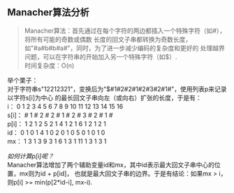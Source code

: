 ## Manacher算法分析 ##

> Manacher算法：首先通过在每个字符的两边都插入一个特殊字符（如#），将所有可能的奇数或偶数
> 长度的回文子串都转换为奇数长度，如"#a#b#b#a#"，同时，为了进一步减少编码的复杂度和更好的
> 处理越界问题，可以在字符串的开始加入另一个特殊字符（如$）.  
> 时间复杂度：O(n)

举个栗子：  
对于字符串s"12212321"，变换后为"$#1#2#2#1#2#3#2#1#"，使用列表p来记录以字符s[i]为中心
的最长回文子串向左（或向右）扩张的长度，于是有：  
i：    0  1  2  3  4  5  6  7  8  9  10 11 12 13 14 15 16  
s[i]： #  1  #  2  #  2  #  1  #  2  #  3  #  2  #  1  #  
p[i]： 1  2  1  2  5  2  1  4  1  2  1  6  1  2  1  2  1  
id：   0  1  0  1  4  1  0  2  0  1  0  5  0  1  0  1  0  
mx：   1  3  1  3  9  3  1  6  1  3  1  11 1  3  1  3  1  

*如何计算p[i]呢？*  
Manacher算法增加了两个辅助变量id和mx，其中id表示最大回文子串中心的位置，mx则为id + p[id]，
也就是最大回文子串的边界。于是有结论：如果mx > i，则p[i] >= min(p[2*id-i], mx-i).  
